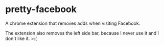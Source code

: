 # pretty-facebook
A chrome extension that removes adds when visiting Facebook.

The extension also removes the left side bar, because I never use it and I don't like it. >:(

